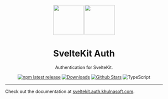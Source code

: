 <p align="center">
  <a href="https://kit.svelte.dev" target="_blank"><img height="96px" src="https://auth.khulnasoft.com/img/etc/sveltekit.svg" /></a>
  <a href="https://sveltekit.auth.khulnasoft.com" target="_blank"><img height="96px" src="https://auth.khulnasoft.com/img/logo-sm.png" /></a>
  <h1 align="center">SvelteKit Auth</h1>
</p>
<p align="center">
  Authentication for SvelteKit.
</p>
<p align="center">
  <a href="https://www.npmjs.com/package/@nextauth.js/sveltekit"><img src="https://img.shields.io/npm/v/@nextauth.js/sveltekit?style=flat-square&label=latest&color=purple" alt="npm latest release" /></a>
  <a href="https://www.npmtrends.com/@nextauth.js/sveltekit"><img src="https://img.shields.io/npm/dm/@nextauth.js/sveltekit?style=flat-square&color=cyan" alt="Downloads" /></a>
  <a href="https://github.com/khulnasoft/nextdev/stargazers"><img src="https://img.shields.io/github/stars/khulnasoft/nextdev?style=flat-square&color=orange" alt="Github Stars" /></a>
  <img src="https://shields.io/badge/TypeScript-3178C6?logo=TypeScript&logoColor=fff&style=flat-square" alt="TypeScript" />
</p>

---

Check out the documentation at [sveltekit.auth.khulnasoft.com](https://sveltekit.auth.khulnasoft.com).
